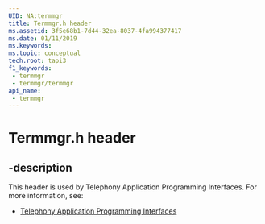 ```yaml
---
UID: NA:termmgr
title: Termmgr.h header
ms.assetid: 3f5e68b1-7d44-32ea-8037-4fa994377417
ms.date: 01/11/2019
ms.keywords: 
ms.topic: conceptual
tech.root: tapi3
f1_keywords:
 - termmgr
 - termmgr/termmgr
api_name:
 - termmgr
---
```


# Termmgr.h header


## -description

This header is used by Telephony Application Programming Interfaces. For more information, see:

- [Telephony Application Programming Interfaces](../_tapi3/index.md)

